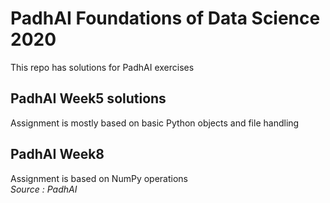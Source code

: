 # PadhAI Foundations of Data Science 2020
This repo has solutions for PadhAI exercises


## PadhAI Week5 solutions
Assignment is mostly based on basic Python objects and file handling

## PadhAI Week8 
Assignment is based on NumPy operations <br>*Source : PadhAI*
